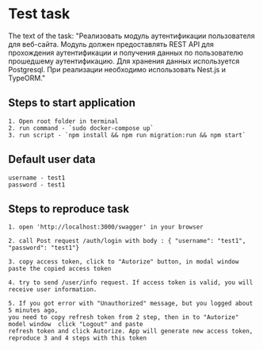 # Test task 
The text of the task:
"Реализовать модуль аутентификации пользователя для веб-сайта.
Модуль должен предоставлять REST API для прохождения аутентификации и получения данных по пользователю прошедшему аутентификацию.
Для хранения данных используется Postgresql. При реализации необходимо использовать Nest.js и TypeORM."

## Steps to start application
```
1. Open root folder in terminal
2. run command - `sudo docker-compose up`
3. run script - `npm install && npm run migration:run && npm start`
```

## Default user data
```
username - test1
password - test1
```

## Steps to reproduce task
```
1. open 'http://localhost:3000/swagger' in your browser

2. call Post request /auth/login with body : { "username": "test1", "password": "test1"}

3. copy access token, click to "Autorize" button, in modal window paste the copied access token

4. try to send /user/info request. If access token is valid, you will receive user information. 

5. If you got error with "Unauthorized" message, but you logged about 5 minutes ago, 
you need to copy refresh token from 2 step, then in to "Autorize" model window  click "Logout" and paste 
refresh token and click Autorize. App will generate new access token, reproduce 3 and 4 steps with this token 
```